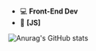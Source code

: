 - 💻 **Front-End Dev**
- 💛 **[JS]**

![Anurag's GitHub stats](https://github-readme-stats.vercel.app/api?username=n-kev1n&show_icons=true&theme=tokyonight)
